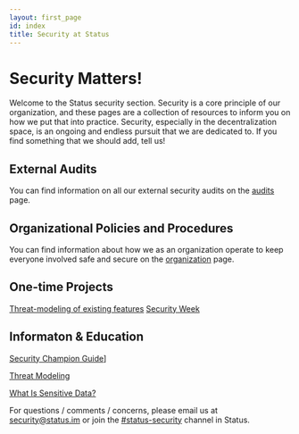 ```yaml
---
layout: first_page
id: index
title: Security at Status
---
```


# Security Matters!

Welcome to the Status security section. Security is a core principle of our organization, and these pages are a collection of resources to inform you on how we put that into practice.  Security, especially in the decentralization space, is an ongoing and endless pursuit that we are dedicated to. If you find something that we should add, tell us! 	

## External Audits

You can find information on all our external security audits on the [audits](./audits_index.html) page.

## Organizational Policies and Procedures

You can find information about how we as an organization operate to keep everyone involved safe and secure on the [organization](./org_index.html) page.

## One-time Projects

[Threat-modeling of existing features](./sec_existing_features.html)
[Security Week](./org_security_week.html)

## Informaton & Education

[Security Champion Guide](./org_security_champions.html)]

[Threat Modeling](./sec_threat_modeling.html)

[What Is Sensitive Data?](./sec_sensitive_data.html)

For questions / comments / concerns, please email us at [security@status.im](mailto:security@status.im) or join the [#status-security](http://get.status.im/chat/public/status-security) channel in Status.